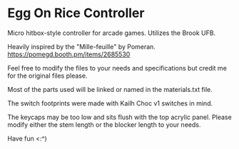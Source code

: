 # Egg On Rice Controller
 Micro hitbox-style controller for arcade games. Utilizes the Brook UFB.

 Heavily inspired by the "Mille-feuille" by Pomeran. https://pomegd.booth.pm/items/2685530

 Feel free to modify the files to your needs and specifications but credit me for the original files please.

 Most of the parts used will be linked or named in the materials.txt file.

 The switch footprints were made with Kailh Choc v1 switches in mind.

 The keycaps may be too low and sits flush with the top acrylic panel. Please modify either the stem length or the blocker length to your needs.

 Have fun <:^)